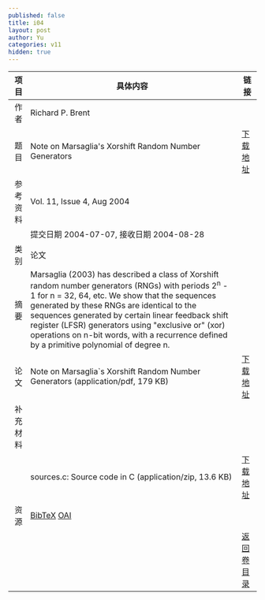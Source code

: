 ```yaml
---
published: false
title: i04
layout: post
author: Yu
categories: v11
hidden: true
---
```


| 项目 | 具体内容 | 链接 |
|---:|---|---|
| 作者 | Richard P. Brent| |
| 题目 |Note on Marsaglia's Xorshift Random Number Generators | [下载地址](http://www.jstatsoft.org/v11/i04/paper) |
| 参考资料 |Vol. 11, Issue 4, Aug 2004 | |
| | 提交日期 2004-07-07, 接收日期 2004-08-28| | 
| 类别 | 论文| |
| 摘要 | Marsaglia (2003) has described a class of Xorshift random number generators (RNGs) with periods 2<sup>n</sup> - 1 for n = 32, 64, etc. We show that the sequences generated by these RNGs are identical to the sequences generated by certain linear feedback shift register (LFSR) generators using "exclusive or" (xor) operations on n-bit words, with a recurrence defined by a primitive polynomial of degree n.| |
| 论文 | Note on Marsaglia`s Xorshift Random Number Generators  (application/pdf, 179 KB)| [下载地址](http://www.jstatsoft.org/v11/i04/paper) |
| 补充材料 | | |
| |sources.c: Source code in C  (application/zip, 13.6 KB)|  [下载地址](http://www.jstatsoft.org/v11/i04/supp/1) |
| 资源 | [BibTeX](http://www.jstatsoft.org/v11/i04/bibtex) [OAI](http://www.jstatsoft.org/oai?verb=GetRecord&identifier=oai.jstatsoft/v11/i04&prefix=oai_dc)| |
| |  | [返回卷目录]({{site.baseurl}}/volume/v11.html) |